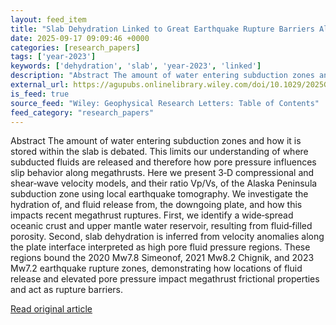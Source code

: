 ```yaml
---
layout: feed_item
title: "Slab Dehydration Linked to Great Earthquake Rupture Barriers Along the Alaska Peninsula"
date: 2025-09-17 09:09:46 +0000
categories: [research_papers]
tags: ['year-2023']
keywords: ['dehydration', 'slab', 'year-2023', 'linked']
description: "Abstract The amount of water entering subduction zones and how it is stored within the slab is debated"
external_url: https://agupubs.onlinelibrary.wiley.com/doi/10.1029/2025GL115790?af=R
is_feed: true
source_feed: "Wiley: Geophysical Research Letters: Table of Contents"
feed_category: "research_papers"
---
```


Abstract The amount of water entering subduction zones and how it is stored within the slab is debated. This limits our understanding of where subducted fluids are released and therefore how pore pressure influences slip behavior along megathrusts. Here we present 3‐D compressional and shear‐wave velocity models, and their ratio Vp/Vs, of the Alaska Peninsula subduction zone using local earthquake tomography. We investigate the hydration of, and fluid release from, the downgoing plate, and how this impacts recent megathrust ruptures. First, we identify a wide‐spread oceanic crust and upper mantle water reservoir, resulting from fluid‐filled porosity. Second, slab dehydration is inferred from velocity anomalies along the plate interface interpreted as high pore fluid pressure regions. These regions bound the 2020 Mw7.8 Simeonof, 2021 Mw8.2 Chignik, and 2023 Mw7.2 earthquake rupture zones, demonstrating how locations of fluid release and elevated pore pressure impact megathrust frictional properties and act as rupture barriers.

[Read original article](https://agupubs.onlinelibrary.wiley.com/doi/10.1029/2025GL115790?af=R)
